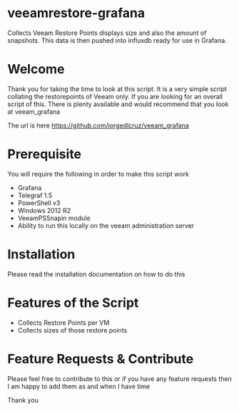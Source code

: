 # veeamrestore-grafana
Collects Veeam Restore Points displays size and also the amount of snapshots. This data is then pushed into influxdb ready for use in Grafana. 

# Welcome
Thank you for taking the time to look at this script. It is a very simple script collating the restorepoints of Veeam only. If you are looking for an overall script of this. There is plenty available and would recommend that you look at veeam_grafana

The url is here https://github.com/jorgedlcruz/veeam_grafana

# Prerequisite
You will require the following in order to make this script work 
* Grafana
* Telegraf 1.5
* PowerShell v3 
* Windows 2012 R2
* VeeamPSSnapin module
* Ability to run this locally on the veeam administration server

# Installation
Please read the installation documentation on how to do this

# Features of the Script
* Collects Restore Points per VM
* Collects sizes of those restore points

# Feature Requests & Contribute
Please feel free to contribute to this or if you have any feature requests then I am happy to add them as and when I have time 

Thank you 
